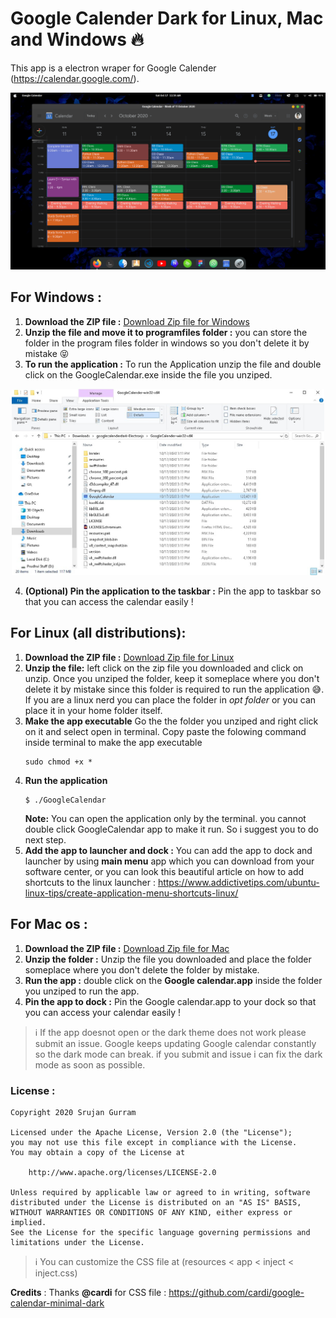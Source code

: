 # Google Calender Dark for Linux, Mac and Windows 🔥
This app is a electron wraper for Google Calender (https://calendar.google.com/).

<center>
<img src = "./Resources/google-calender.png">
</center>
<!-- Add icon library -->
<link rel="stylesheet" href="https://cdnjs.cloudflare.com/ajax/libs/font-awesome/4.7.0/css/font-awesome.min.css">

## For Windows :
1. **Download the ZIP file :**
    <a href="https://github.com/Royal-lobster/googlecalenderdark-Electronjs/raw/master/Compressed/GoogleCalender-win32-x64.zip"> Download Zip file for Windows</a>
2. **Unzip the file and move it to programfiles folder :**
    you can store the folder in the program files folder in windows so you don't delete it by mistake 😝
3. **To run the application :**
    To run the Application unzip the file and double click on the GoogleCalendar.exe inside the file you unziped. 

<p align="center">
<img src = "./Resources/runinstructions-windows.jpg" width="500px">
</p>

4. **(Optional) Pin the application to the taskbar :**
    Pin the app to taskbar so that you can access the calendar easily !
    
## For Linux (all distributions):
1. **Download the ZIP file :**
    <a href="https://github.com/Royal-lobster/googlecalenderdark-Electronjs/raw/master/Compressed/GoogleCalendar-linux-x64.zip"> Download Zip file for Linux</a>
2. **Unzip the file:**
    left click on the zip file you downloaded and click on unzip. Once you unziped the folder, keep it someplace where you don't delete it by mistake since this folder is required to run the application 😅. If you are a linux nerd you can place the folder in *opt folder* or you can place it in your home folder itself.
3. **Make the app executable**
    Go the the folder you unziped and right click on it and select open in terminal. Copy paste the folowing command inside terminal to make the app executable
    ```
    sudo chmod +x *
    ```
4. **Run the application**
    ```
    $ ./GoogleCalendar
    ```
    **Note:** You can open the application only by the terminal. you cannot double click GoogleCalendar app to make it run. So i suggest you to do next step.
5. **Add the app to launcher and dock :**
    You can add the app to dock and launcher by using **main menu** app which you can download from your software center, or you can look this beautiful article                                on how to add shortcuts to the linux launcher : https://www.addictivetips.com/ubuntu-linux-tips/create-application-menu-shortcuts-linux/

## For Mac os :
1. **Download the ZIP file :**
    <a href="https://github.com/Royal-lobster/googlecalenderdark-Electronjs/raw/master/Compressed/Google%20Calender-mac-x64.zip"> Download Zip file for Mac</a>
2. **Unzip the folder :**
    Unzip the file you downloaded and place the folder someplace where you don't delete the folder by mistake.
3. **Run the app :**
    double click on the **Google calendar.app** inside the folder you unziped to run the app.
4. **Pin the app to dock :**
    Pin the Google calendar.app to your dock so that you can access your calendar easily !

> :information_source: If the app doesnot open or the dark theme does not work please submit an issue. Google keeps updating Google calendar constantly so the dark mode can break. if you submit and issue i can fix the dark mode as soon as possible. 

### License :
```
Copyright 2020 Srujan Gurram

Licensed under the Apache License, Version 2.0 (the "License");
you may not use this file except in compliance with the License.
You may obtain a copy of the License at

    http://www.apache.org/licenses/LICENSE-2.0

Unless required by applicable law or agreed to in writing, software
distributed under the License is distributed on an "AS IS" BASIS,
WITHOUT WARRANTIES OR CONDITIONS OF ANY KIND, either express or implied.
See the License for the specific language governing permissions and
limitations under the License.
```
> :information_source: You can customize the CSS file at (resources < app < inject < inject.css)

**Credits** : Thanks **@cardi** for CSS file : https://github.com/cardi/google-calendar-minimal-dark
